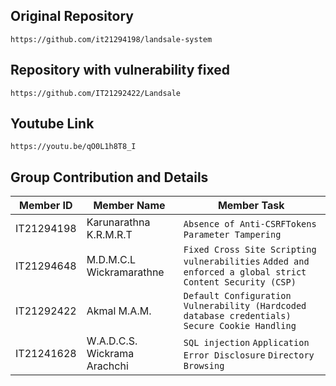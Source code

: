 ## Original Repository
```
https://github.com/it21294198/landsale-system
```
## Repository with vulnerability fixed
```
https://github.com/IT21292422/Landsale
```

## Youtube Link
```
https://youtu.be/qO0L1h8T8_I
```
## Group Contribution and Details

| Member ID | Member Name   | Member Task   |
| --- | ---- | ---- |
| IT21294198    | Karunarathna K.R.M.R.T         | `Absence of Anti-CSRFTokens` ` Parameter Tampering`        |
| IT21294648       | M.D.M.C.L Wickramarathne         | `Fixed Cross Site Scripting vulnerabilities` `Added and enforced a global strict Content Security (CSP)`        |
| IT21292422       | Akmal M.A.M.         | `Default Configuration Vulnerability (Hardcoded database credentials)` `Secure Cookie Handling`         |
| IT21241628       | W.A.D.C.S. Wickrama Arachchi         |  `SQL injection` `Application Error Disclosure` `Directory Browsing`        |

